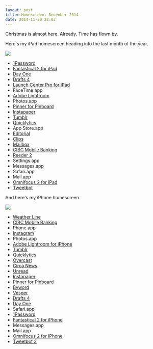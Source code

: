 ```yaml
---
layout: post
title: Homescreen: December 2014
date: 2014-11-30 22:03
---
```


Christmas is almost here. Already. Time has flown by.

Here's my iPad homescreen heading into the last month of the year.

![](https://farm8.staticflickr.com/7479/15733416537_7efcfbe489_o.jpg)

* [1Password](https://itunes.apple.com/ca/app/1password-password-manager/id568903335?mt=8&uo=4&at=1l3v5At)
* [Fantastical 2 for iPad](https://itunes.apple.com/ca/app/fantastical-2-for-ipad-calendar/id830708155?mt=8&uo=4&at=1l3v5At)
* [Day One](https://itunes.apple.com/ca/app/day-one-journal-diary/id421706526?mt=8&uo=4&at=1l3v5At)
* [Drafts 4](https://itunes.apple.com/ca/app/drafts-4-quickly-capture-notes/id905337691?mt=8&uo=4&at=1l3v5At)
* [Launch Center Pro for iPad](https://itunes.apple.com/ca/app/launch-center-pro-for-ipad/id799664902?mt=8&uo=4&at=1l3v5At)
* FaceTime.app
* [Adobe Lightroom](https://itunes.apple.com/ca/app/adobe-lightroom/id804177739?mt=8&uo=4&at=1l3v5At)
* Photos.app
* [Pinner for Pinboard](https://itunes.apple.com/ca/app/pinner-for-pinboard/id591613202?mt=8&uo=4&at=1l3v5At)
* [Instapaper](https://itunes.apple.com/ca/app/instapaper/id288545208?mt=8&uo=4&at=1l3v5At)
* [Tumblr](https://itunes.apple.com/ca/app/tumblr/id305343404?mt=8&uo=4&at=1l3v5At)
* [Quicklytics](https://itunes.apple.com/ca/app/quicklytics-google-analytics/id354890919?mt=8&uo=4&at=1l3v5At)
* App Store.app
* [Editorial](https://itunes.apple.com/ca/app/editorial/id673907758?mt=8&uo=4&at=1l3v5At)
* [Clips](https://itunes.apple.com/ca/app/clips-copy-paste-anywhere/id917638056?mt=8&uo=4&at=1l3v5At)
* [Mailbox](https://itunes.apple.com/ca/app/mailbox/id576502633?mt=8&uo=4&at=1l3v5At)
* [CIBC Mobile Banking](https://itunes.apple.com/ca/app/cibc-mobile-banking/id351448953?mt=8&uo=4&at=1l3v5At)
* [Reeder 2](https://itunes.apple.com/ca/app/reeder-2/id697846300?mt=8&uo=4&at=1l3v5At)
* Settings.app
* Messages.app
* Safari.app
* Mail.app
* [Omnifocus 2 for iPad](https://itunes.apple.com/ca/app/omnifocus-2-for-ipad/id904071710?mt=8&uo=4&at=1l3v5At)
* [Tweetbot](https://itunes.apple.com/ca/app/tweetbot-for-twitter-ipad/id498801050?mt=8&uo=4&at=1l3v5At)

And here's my iPhone homescreen.

![](https://farm8.staticflickr.com/7512/15918508322_ddb5f50e0c_o.jpg)

* [Weather Line](https://itunes.apple.com/ca/app/weather-line-accurate-forecast/id715319015?mt=8&uo=4&at=1l3v5At)
* [CIBC Mobile Banking](https://itunes.apple.com/ca/app/cibc-mobile-banking/id351448953?mt=8&uo=4&at=1l3v5At)
* Phone.app
* [Instagram](https://itunes.apple.com/ca/app/instagram/id389801252?mt=8&uo=4&at=1l3v5At)
* Photos.app
* [Adobe Lightroom for iPhone](https://itunes.apple.com/ca/app/adobe-lightroom-for-iphone/id878783582?mt=8&uo=4&at=1l3v5At)
* [Tumblr](https://itunes.apple.com/ca/app/tumblr/id305343404?mt=8&uo=4&at=1l3v5At)
* [Quicklytics](https://itunes.apple.com/ca/app/quicklytics-google-analytics/id354890919?mt=8&uo=4&at=1l3v5At)
* [Overcast](https://itunes.apple.com/ca/app/overcast-podcast-player/id888422857?mt=8&uo=4&at=1l3v5At)
* [Circa News](https://itunes.apple.com/ca/app/circa-news/id517114354?mt=8&uo=4&at=1l3v5At)
* [Unread](https://itunes.apple.com/ca/app/unread-an-rss-reader/id754143884?mt=8&uo=4&at=1l3v5At)
* [Instapaper](https://itunes.apple.com/ca/app/instapaper/id288545208?mt=8&uo=4&at=1l3v5At)
* [Pinner for Pinboard](https://itunes.apple.com/ca/app/pinner-for-pinboard/id591613202?mt=8&uo=4&at=1l3v5At)
* [Byword](https://itunes.apple.com/ca/app/byword/id482063361?mt=8&uo=4&at=1l3v5At)
* [Vesper](https://itunes.apple.com/ca/app/vesper/id655895325?mt=8&uo=4&at=1l3v5At)
* [Drafts 4](https://itunes.apple.com/ca/app/drafts-4-quickly-capture-notes/id905337691?mt=8&uo=4&at=1l3v5At)
* [Day One](https://itunes.apple.com/ca/app/day-one-journal-diary/id421706526?mt=8&uo=4&at=1l3v5At)
* Safari.app
* [1Password](https://itunes.apple.com/ca/app/1password-password-manager/id568903335?mt=8&uo=4&at=1l3v5At)
* [Fantastical 2 for iPhone](https://itunes.apple.com/ca/app/fantastical-2-for-iphone-calendar/id718043190?mt=8&uo=4&at=1l3v5At)
* Messages.app
* Mail.app
* [Omnifocus 2 for iPhone](https://itunes.apple.com/ca/app/omnifocus-2-for-iphone/id690305341?mt=8&uo=4&at=1l3v5At)
* [Tweetbot 3](https://itunes.apple.com/ca/app/tweetbot-3-for-twitter-iphone/id722294701?mt=8&uo=4&at=1l3v5At)
